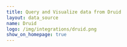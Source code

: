 ```yaml
---
title: Query and Visualize data from Druid
layout: data_source
name: Druid
logo: /img/integrations/druid.png
show_on_homepage: true
---
```

